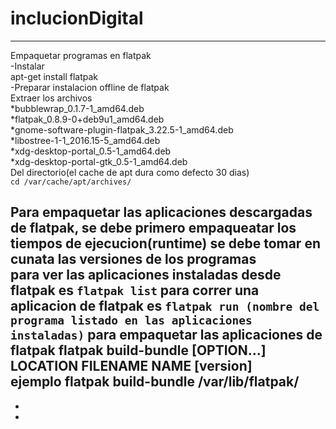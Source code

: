 # inclucionDigital
----------------------------
Empaquetar programas en flatpak  
-Instalar  
	apt-get install flatpak  
-Preparar instalacion offline de flatpak  
  Extraer los archivos  
	*bubblewrap_0.1.7-1_amd64.deb  
	*flatpak_0.8.9-0+deb9u1_amd64.deb  
	*gnome-software-plugin-flatpak_3.22.5-1_amd64.deb  
	*libostree-1-1_2016.15-5_amd64.deb  
	*xdg-desktop-portal_0.5-1_amd64.deb  
	*xdg-desktop-portal-gtk_0.5-1_amd64.deb  
  Del directorio(el cache de apt dura como defecto 30 dias)  
	`cd /var/cache/apt/archives/`  
	
Para empaquetar las aplicaciones descargadas de flatpak, se debe primero empaqueatar los tiempos de ejecucion(runtime) se debe tomar en cunata las versiones de los programas  
para ver las aplicaciones instaladas desde flatpak es 
		`flatpak list` 
para correr una aplicacion de flatpak es 
		`flatpak run (nombre del programa listado en las aplicaciones instaladas)`
para empaquetar las aplicaciones de flatpak 
		flatpak build-bundle [OPTION...] LOCATION FILENAME NAME [version]  
ejemplo 
		flatpak build-bundle /var/lib/flatpak/ 
-
-
-
